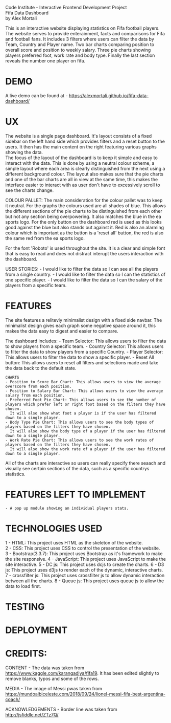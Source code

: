 Code Institute - Interactive Frontend Development Project  
Fifa Data Dashboard  
by Alex Mortali  

This is an interactive website displaying statistics on Fifa football players. 
The website serves to provide enterainment, facts and comparisons for Fifa and football fans.
It includes 3 filters where users can filter the data by Team, Country and Player name. Two bar charts comparing 
position to overall score and position to weekly salary. Three pie charts showing players preferred foot, work rate and body type.
Finally the last section reveals the number one player on fifa.


# DEMO  
A live demo can be found at - https://alexmortali.github.io/fifa-data-dashboard/

# UX  
The website is a single page dashboard. It's layout consists of a fixed sidebar on the left hand side which provides filters and a reset button to the users. It then has the main content on the right
featuring various graphs showing the data.  
The focus of the layout of the dashboard is to keep it simple and easy to interact with the data. This is done by using a neutral colour scheme, a simple layout where each area  is clearly distinguished from the next
using a different background colour. The layout also makes sure that the pie charts and one of the bar charts are all in view at the same time, this makes the interface easier to interact with as user don't have to 
excessively scroll to see the charts change. 

COLOUR PALLET:
The main consideration for the colour pallet was to keep it neutral. For the graphs the colours used are all shades of blue. This allows the different sections of the pie charts to be distinguished from each 
other but not any section being overpowering. It also matches the blue in the ea sports logo. For the only button on the dashboard red is used as this looks good against the blue but also stands out against it. Red is
also an alarming colour which is important as the button is a 'reset all' button, the red is also the same red from the ea sports logo.  

For the font 'Roboto' is used throughout the site. It is a clear and simple font that is easy to read and does not distract interupt the users interaction with the dashboard.

USER STORIES:
    - I would like to filter the data so I can see all the players from a single country.
    - I would like to filter the data so I can the statistics of one specific player.
    - I would like to filter the data so I can the salary of the players from a specific team.

# FEATURES  
The site features a relitevly minimalist design with a fixed side navbar. The minimalist design gives each graph some negative space around it, this makes the data easy to digest and easier to compare.  

The dashboard includes:
    - Team Selector: This allows users to filter the data to show players from a specific team.
    - Country Selector: This allows users to filter the data to show players from a specific Country.
    - Player Selector: This allows users to filter the data to show a specific player.
    - Reset All button: This allows users to reset all filters and selections made and take the data back to the default state.  
    
    CHARTS
    - Position to Score Bar Chart: This allows users to view the average overscore from each position.
    - Position to Salary Bar Chart: This allows users to view the average salary from each position.
    - Preferred Foot Pie Chart: This allows users to see the number of players which prefer left or right foot based on the filters they have chosen. 
      It will also show what foot a player is if the user has filtered down to a single player.
    - Body Type Pie Chart: This allows users to see the body types of players based on the filters they have chosen. 
      It will also show the body type of a player if the user has filtered down to a single player.
    - Work Rate Pie Chart: This allows users to see the work rates of players based on the filters they have chosen. 
      It will also show the work rate of a player if the user has filtered down to a single player.  
      
All of the charts are interactive so users can really specify there seaach and visually see certain sections of the data, such as a specific countrys statistics.

# FEATURES LEFT TO IMPLEMENT  
    - A pop up module showing an individual players stats.

# TECHNOLOGIES USED  
1 - HTML: This project uses HTML as the skeleton of the website.  
2 - CSS: This project uses CSS to control the presentation of the website.  
3 - Bootstrap(3.3.7): This project uses Bootstrap as it's framework to make the site responsive.
4 - JavaScript: This project uses JavaScript to make the site interactive.
5 - DC js: This project uses dcjs to create the charts.
6 - D3 js: This project uses d3js to render each of the dynamic, interactive charts.
7 - crossfilter js: This project uses crossfilter js to allow dynamic interaction between all the charts.
8 - Queue js: This project uses queue js to allow the data to load first.


# TESTING  


# DEPLOYMENT


# CREDITS:   
CONTENT - The data was taken from https://www.kaggle.com/karangadiya/fifa19. It has been edited slightly to remove blanks, typos and some of the rows.

MEDIA - The image of Messi pwas taken from https://mundoalbiceleste.com/2018/09/24/lionel-messi-fifa-best-argentina-coach/

ACKNOWLEDGEMENTS - Border line was taken from http://jsfiddle.net/ZTz7Q/
